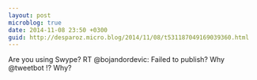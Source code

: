 ```yaml
---
layout: post
microblog: true
date: 2014-11-08 23:50 +0300
guid: http://desparoz.micro.blog/2014/11/08/t531187049169039360.html
---
```

Are you using Swype? RT @bojandordevic: Failed to publish? Why @tweetbot !? Why?
